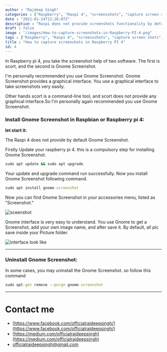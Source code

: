 ```yaml
---
author : "Rajdeep Singh"
categories : ["Raspberry", "Raspi 4", "screensshots", "capture screen shots", "Gnome Screenshot", "install gnome screenshot"]
date : "2021-01-24T12:26:07Z"
description : "Raspi does not provide screenshots functionality by default. you use software and tool to take a screenshot in raspi."
draft : false
image : "/images/How-to-capture-screenshots-in-Raspberry-PI-4.png"
tags : ["Raspberry", "Raspi 4", "screensshots", "capture screen shots", "Gnome Screenshot", "install gnome screenshot"]
title : "How to capture screenshots in Raspberry PI 4"
id: 4
---
```




In Raspberry pi 4, you take the screenshot help of two software. The first is scort, and the second is Gnome Screenshot.

I'm personally recommended you use Gnome Screenshot. Gnome Screenshot provides a graphical interface. You use a graphical interface to take screenshots very easily.

Other hands scort is a command-line tool, and scort does not provide any graphical interface.So I'm personally again recommended you use Gnome Screenshot.

### Install Gnome Screenshot in Raspbian or Raspberry pi 4:

**let start it:**

The Raspi 4 does not provide by default Gnome Screenshot.

Firstly Update your raspberry pi 4. this is a compulsory step for installing Gnome Screenshot.

```cmd
sudo apt update && sudo apt upgrade
```

Your update and upgrade command run successfully. Now you install Gnome Screenshot following command.

```cmd
sudo apt install gnome-screenshot
```

Now you can find Gnome Screenshot in your accessories menu, listed as "Screenshot."

![sceenshot](https://ephemeral-rolypoly-2f9988.netlify.app/images/geenome.png)


Gnome interface is very easy to understand. You use Gnome to get a Screenshot, add your own image name, and after save it. By default, all pic save inside your Picture folder.

![interface look like](https://ephemeral-rolypoly-2f9988.netlify.app/images/gnome-screenshots.png)


---

### Uninstall Gnome Screenshot:

In some cases, you may uninstall the Gnome Screenshot. so follow this command

```cmd
sudo apt-get remove --purge gnome-screenshot
```

---

# Contact me

* [https://www.facebook.com/officialrajdeepsingh/](https://www.facebook.com/officialrajdeepsingh/)
* [https://medium.com/officialrajdeepsingh](https://medium.com/officialrajdeepsingh)
* [officialrajdeepsingh@gmail.com](mailto:officialrajdeepsingh@gmail.com)



